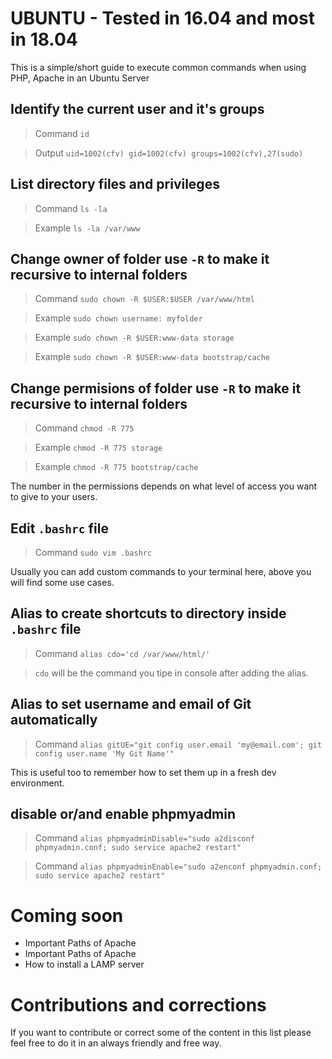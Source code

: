 # UBUNTU - Tested in 16.04 and most in 18.04
This is a simple/short guide to execute common commands when using PHP, Apache in an Ubuntu Server

## Identify the current user and it's groups

> Command `id`

> Output `uid=1002(cfv) gid=1002(cfv) groups=1002(cfv),27(sudo)`

## List directory files and privileges
> Command `ls -la`

> Example `ls -la /var/www`

## Change owner of folder use `-R` to make it recursive to internal folders
> Command `sudo chown -R $USER:$USER /var/www/html`

> Example `sudo chown username: myfolder`

> Example `sudo chown -R $USER:www-data storage`

> Example `sudo chown -R $USER:www-data bootstrap/cache`

## Change permisions of folder use `-R` to make it recursive to internal folders 
> Command `chmod -R 775`

> Example `chmod -R 775 storage`

> Example `chmod -R 775 bootstrap/cache`

The number in the permissions depends on what level of access you want to give to your users.

## Edit `.bashrc` file
> Command `sudo vim .bashrc`

Usually you can add custom commands to your terminal here, above you will find some use cases.

## Alias to create shortcuts to directory inside `.bashrc` file
> Command `alias cdo='cd /var/www/html/'`

> `cdo` will be the command you tipe in console after adding the alias.

## Alias to set username and email of Git automatically 
> Command `alias gitUE="git config user.email 'my@email.com'; git config user.name 'My Git Name'"`

This is useful too to remember how to set them up in a fresh dev environment.

## disable or/and enable phpmyadmin
> Command `alias phpmyadminDisable="sudo a2disconf phpmyadmin.conf; sudo service apache2 restart"`

> Command `alias phpmyadminEnable="sudo a2enconf phpmyadmin.conf; sudo service apache2 restart"`

# Coming soon

  * Important Paths of Apache
  * Important Paths of Apache
  * How to install a LAMP server

# Contributions and corrections
If you want to contribute or correct some of the content in this list please feel free to do it in an always friendly and free way.

